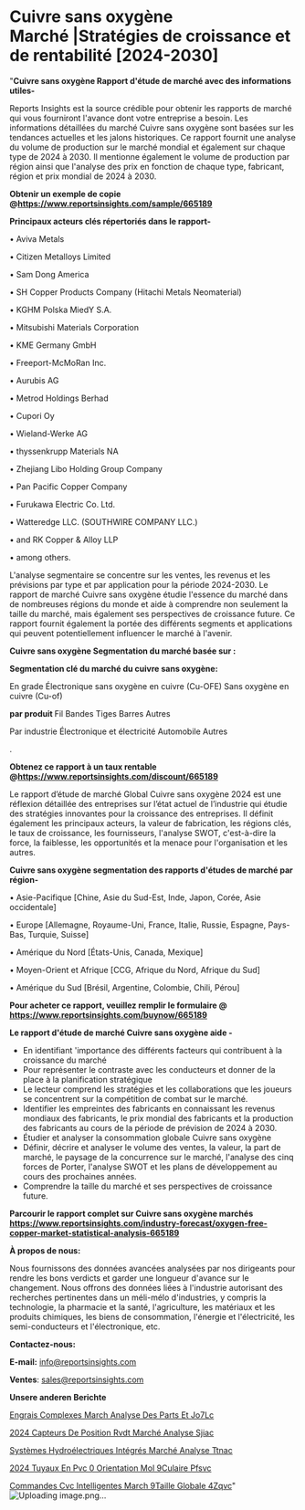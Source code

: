 # Cuivre sans oxygène Marché |Stratégies de croissance et de rentabilité [2024-2030]

"<strong>Cuivre sans oxygène Rapport d'étude de marché avec des informations utiles-</strong>

Reports Insights est la source crédible pour obtenir les rapports de marché qui vous fourniront l'avance dont votre entreprise a besoin. Les informations détaillées du marché Cuivre sans oxygène sont basées sur les tendances actuelles et les jalons historiques. Ce rapport fournit une analyse du volume de production sur le marché mondial et également sur chaque type de 2024 à 2030. Il mentionne également le volume de production par région ainsi que l'analyse des prix en fonction de chaque type, fabricant, région et prix mondial de 2024 à 2030.

<strong><b>Obtenir un exemple de copie @</b></strong><a href=https://www.reportsinsights.com/sample/665189><strong><b>https://www.reportsinsights.com/sample/665189</b></strong></a>

<b>Principaux acteurs clés répertoriés dans le rapport-</b>

<b> </b>• Aviva Metals

• Citizen Metalloys Limited

• Sam Dong America

• SH Copper Products Company (Hitachi Metals Neomaterial)

• KGHM Polska MiedY S.A.

• Mitsubishi Materials Corporation

• KME Germany GmbH

• Freeport-McMoRan Inc.

• Aurubis AG

• Metrod Holdings Berhad

• Cupori Oy

• Wieland-Werke AG

• thyssenkrupp Materials NA

• Zhejiang Libo Holding Group Company

• Pan Pacific Copper Company

• Furukawa Electric Co. Ltd.

• Watteredge LLC. (SOUTHWIRE COMPANY LLC.)

• and RK Copper & Alloy LLP

• among others.

L'analyse segmentaire se concentre sur les ventes, les revenus et les prévisions par type et par application pour la période 2024-2030. Le rapport de marché Cuivre sans oxygène étudie l'essence du marché dans de nombreuses régions du monde et aide à comprendre non seulement la taille du marché, mais également ses perspectives de croissance future. Ce rapport fournit également la portée des différents segments et applications qui peuvent potentiellement influencer le marché à l'avenir.

<strong>Cuivre sans oxygène Segmentation du marché basée sur :</strong>

<strong> Segmentation clé du marché du cuivre sans oxygène: </strong>

En grade
Électronique sans oxygène en cuivre (Cu-OFE)
Sans oxygène en cuivre (Cu-of)

<strong> par produit </strong>
Fil
Bandes
Tiges
Barres
Autres

Par industrie
Électronique et électricité
Automobile
Autres

.

<strong><b>Obtenez ce rapport à un taux rentable @</b></strong><a href=https://www.reportsinsights.com/discount/665189><strong><b>https://www.reportsinsights.com/discount/665189</b></strong></a>

Le rapport d’étude de marché Global Cuivre sans oxygène 2024 est une réflexion détaillée des entreprises sur l’état actuel de l’industrie qui étudie des stratégies innovantes pour la croissance des entreprises. Il définit également les principaux acteurs, la valeur de fabrication, les régions clés, le taux de croissance, les fournisseurs, l'analyse SWOT, c'est-à-dire la force, la faiblesse, les opportunités et la menace pour l'organisation et les autres.

<strong>Cuivre sans oxygène segmentation des rapports d'études de marché par région-</strong>

• Asie-Pacifique [Chine, Asie du Sud-Est, Inde, Japon, Corée, Asie occidentale]

• Europe [Allemagne, Royaume-Uni, France, Italie, Russie, Espagne, Pays-Bas, Turquie, Suisse]

• Amérique du Nord [États-Unis, Canada, Mexique]

• Moyen-Orient et Afrique [CCG, Afrique du Nord, Afrique du Sud]

• Amérique du Sud [Brésil, Argentine, Colombie, Chili, Pérou]

<strong>Pour acheter ce rapport, veuillez remplir le formulaire @   <a href=https://www.reportsinsights.com/buynow/665189>https://www.reportsinsights.com/buynow/665189</a></strong>

<strong>Le rapport d'étude de marché Cuivre sans oxygène aide -</strong>
<ul>
  <li>En identifiant 'importance des différents facteurs qui contribuent à la croissance du marché</li>
  <li>Pour représenter le contraste avec les conducteurs et donner de la place à la planification stratégique</li>
  <li>Le lecteur comprend les stratégies et les collaborations que les joueurs se concentrent sur la compétition de combat sur le marché.</li>
  <li>Identifier les empreintes des fabricants en connaissant les revenus mondiaux des fabricants, le prix mondial des fabricants et la production des fabricants au cours de la période de prévision de 2024 à 2030.</li>
  <li>Étudier et analyser la consommation globale Cuivre sans oxygène</li>
  <li>Définir, décrire et analyser le volume des ventes, la valeur, la part de marché, le paysage de la concurrence sur le marché, l'analyse des cinq forces de Porter, l'analyse SWOT et les plans de développement au cours des prochaines années.</li>
  <li>Comprendre la taille du marché et ses perspectives de croissance future.</li>
</ul>

<strong>Parcourir le rapport complet sur Cuivre sans oxygène marchés <a href=https://www.reportsinsights.com/industry-forecast/oxygen-free-copper-market-statistical-analysis-665189>https://www.reportsinsights.com/industry-forecast/oxygen-free-copper-market-statistical-analysis-665189</a></strong>

<strong>À propos de nous:</strong>

Nous fournissons des données avancées analysées par nos dirigeants pour rendre les bons verdicts et garder une longueur d'avance sur le changement. Nous offrons des données liées à l'industrie autorisant des recherches pertinentes dans un méli-mélo d'industries, y compris la technologie, la pharmacie et la santé, l'agriculture, les matériaux et les produits chimiques, les biens de consommation, l'énergie et l'électricité, les semi-conducteurs et l'électronique, etc.

<strong>Contactez-nous:</strong>

<strong>E-mail:</strong> <a href=mailto:info@reportsinsights.com>info@reportsinsights.com</a>

<strong>Ventes</strong>: <a href=mailto:sales@reportsinsights.com>sales@reportsinsights.com</a>

<strong>Unsere anderen Berichte</strong>

<a href=https://www.linkedin.com/pulse/engrais-complexes-march%C3%A9-analyse-des-parts-et-jo7lc/>Engrais Complexes March Analyse Des Parts Et Jo7Lc</a>

<a href=https://www.linkedin.com/pulse/2024-capteurs-de-position-rvdt-marché-analyse-sjiac/>2024 Capteurs De Position Rvdt Marché Analyse Sjiac</a>

<a href=https://www.linkedin.com/pulse/systèmes-hydroélectriques-intégrés-marché-analyse-ttnac/>Systèmes Hydroélectriques Intégrés Marché Analyse Ttnac</a>

<a href=https://www.linkedin.com/pulse/2024-tuyaux-en-pvc-%C3%A0-orientation-mol%C3%A9culaire-pfsvc/>2024 Tuyaux En Pvc  0 Orientation Mol 9Culaire Pfsvc</a>

<a href=https://www.linkedin.com/pulse/commandes-cvc-intelligentes-march%C3%A9taille-globale-4zqvc/>Commandes Cvc Intelligentes March 9Taille Globale 4Zqvc</a>"
![Uploading image.png…]()
